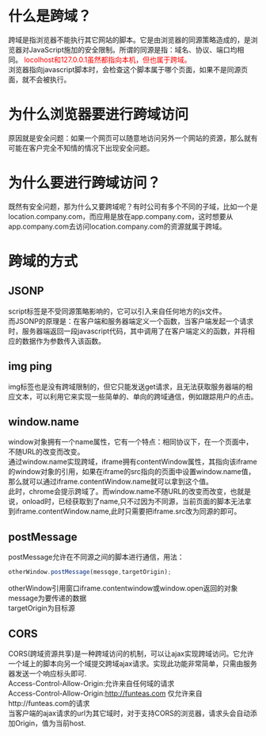 # 什么是跨域？
跨域是指浏览器不能执行其它网站的脚本。它是由浏览器的同源策略造成的，是浏览器对JavaScript施加的安全限制。所谓的同源是指：域名、协议、端口均相同。
<font color="red">locolhost和127.0.0.1虽然都指向本机，但也属于跨域。</font>  
浏览器指向javascript脚本时，会检查这个脚本属于哪个页面，如果不是同源页面，就不会被执行。
# 为什么浏览器要进行跨域访问
原因就是安全问题：如果一个网页可以随意地访问另外一个网站的资源，那么就有可能在客户完全不知情的情况下出现安全问题。
# 为什么要进行跨域访问？
既然有安全问题，那为什么又要跨域呢？有时公司有多个不同的子域，比如一个是location.company.com，而应用是放在app.company.com，这时想要从app.company.com去访问location.company.com的资源就属于跨域。  
# 跨域的方式
## JSONP
script标签是不受同源策略影响的，它可以引入来自任何地方的js文件。  
而JSONP的原理是：在客户端和服务器端定义一个函数，当客户端发起一个请求时，服务器端返回一段javascript代码，其中调用了在客户端定义的函数，并将相应的数据作为参数传入该函数。
## img ping
img标签也是没有跨域限制的，但它只能发送get请求，且无法获取服务器端的相应文本，可以利用它来实现一些简单的、单向的跨域通信，例如跟踪用户的点击。
## window.name
window对象拥有一个name属性，它有一个特点：相同协议下，在一个页面中，不随URL的改变而改变。  
通过window.name实现跨域，iframe拥有contentWindow属性，其指向该iframe的window对象的引用，如果在iframe的src指向的页面中设置window.name值，那么就可以通过iframe.contentWindow.name就可以拿到这个值。  
此时，chrome会提示跨域了。而window.name不随URL的改变而改变，也就是说，onload时，已经获取到了name,只不过因为不同源，当前页面的脚本无法拿到iframe.contentWindow.name,此时只需要把iframe.src改为同源的即可。
## postMessage
postMessage允许在不同源之间的脚本进行通信，用法：
```js
otherWindow.postMessage(messqge,targetOrigin);
```
otherWindow引用窗口iframe.contentwindow或window.open返回的对象  
message为要传递的数据  
targetOrigin为目标源
## CORS
CORS(跨域资源共享)是一种跨域访问的机制，可以让ajax实现跨域访问。它允许一个域上的脚本向另一个域提交跨域ajax请求。实现此功能非常简单，只需由服务器发送一个响应标头即可.  
Access-Control-Allow-Origin:允许来自任何域的请求  
Access-Control-Allow-Origin:http://funteas.com 仅允许来自http://funteas.com的请求  
当客户端的ajax请求的url为其它域时，对于支持CORS的浏览器，请求头会自动添加Origin，值为当前host.